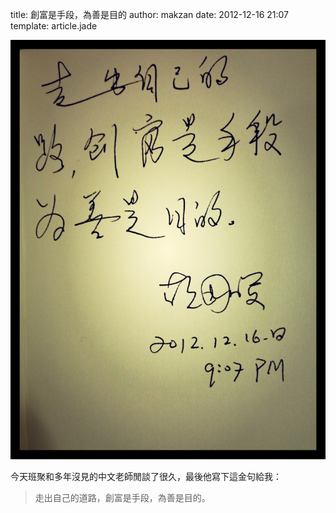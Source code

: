title: 創富是手段，為善是目的
author: makzan
date: 2012-12-16 21:07
template: article.jade


![image](img_5073.jpg)

今天班聚和多年沒見的中文老師閒談了很久，最後他寫下這金句給我：

> 走出自己的道路，創富是手段，為善是目的。
